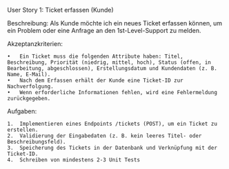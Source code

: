 User Story 1: Ticket erfassen (Kunde)

Beschreibung:
Als Kunde möchte ich ein neues Ticket erfassen können, um ein Problem oder eine Anfrage an den 1st-Level-Support zu melden.

Akzeptanzkriterien:

	•	Ein Ticket muss die folgenden Attribute haben: Titel, Beschreibung, Priorität (niedrig, mittel, hoch), Status (offen, in Bearbeitung, abgeschlossen), Erstellungsdatum und Kundendaten (z. B. Name, E-Mail).
	•	Nach dem Erfassen erhält der Kunde eine Ticket-ID zur Nachverfolgung.
	•	Wenn erforderliche Informationen fehlen, wird eine Fehlermeldung zurückgegeben.

Aufgaben:

	1.	Implementieren eines Endpoints /tickets (POST), um ein Ticket zu erstellen.
	2.	Validierung der Eingabedaten (z. B. kein leeres Titel- oder Beschreibungsfeld).
	3.	Speicherung des Tickets in der Datenbank und Verknüpfung mit der Ticket-ID.
	4.	Schreiben von mindestens 2-3 Unit Tests
